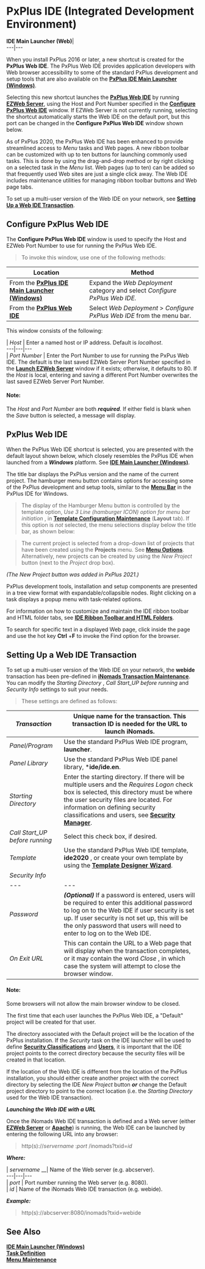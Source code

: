 # PxPlus IDE (Integrated Development Environment)

**IDE Main Launcher (Web)**|   
---|---  
  
When you install PxPlus 2016 or later, a new shortcut is created for the **PxPlus Web IDE**. The PxPlus Web IDE provides application developers with Web browser accessibility to some of the standard PxPlus development and setup tools that are also available on the **[PxPlus IDE Main Launcher (Windows)](IDE%20Main%20Launcher.md)**.

Selecting this new shortcut launches the **[PxPlus Web IDE](IDE%20Main%20Launcher_Web.htm#webide)** by running **[EZWeb Server](../EZWebServer/EZweb%20Introduction.md)**, using the Host and Port Number specified in the **[Configure PxPlus Web IDE](IDE%20Main%20Launcher_Web.htm#configure)** window. If EZWeb Server is not currently running, selecting the shortcut automatically starts the Web IDE on the default port, but this port can be changed in the **Configure PxPlus Web IDE** window shown below.

As of PxPlus 2020, the PxPlus Web IDE has been enhanced to provide streamlined access to _Menu_ tasks and Web pages. A new ribbon toolbar can be customized with up to ten buttons for launching commonly used tasks. This is done by using the drag-and-drop method or by right clicking on a selected task in the _Menu_ list. Web pages (up to ten) can be added so that frequently used Web sites are just a single click away. The Web IDE includes maintenance utilities for managing ribbon toolbar buttons and Web page tabs.

To set up a multi-user version of the Web IDE on your network, see **[Setting Up a Web IDE Transaction](IDE%20Main%20Launcher_Web.htm#transaction)**.

##  Configure PxPlus Web IDE

The **Configure PxPlus Web IDE** window is used to specify the Host and EZWeb Port Number to use for running the PxPlus Web IDE.

> To invoke this window, use one of the following methods:

**Location** |  **Method**  
---|---  
From the **[PxPlus IDE Main Launcher (Windows)](IDE%20Main%20Launcher.md)** |  Expand the _Web Deployment_ category and select _Configure PxPlus Web IDE._  
From the **[PxPlus Web IDE](IDE%20Main%20Launcher_Web.htm#webide)** |  Select _Web Deployment_ > _Configure PxPlus Web IDE_ from the menu bar.  
  
This window consists of the following:

|  _Host_ |  Enter a named host or IP address. Default is _localhost_.  
---|---|---  
|  _Port Number_ |  Enter the Port Number to use for running the PxPus Web IDE. The default is the last saved EZWeb Server Port Number specified in the **[Launch EZWeb Server](../EZWebServer/EZweb%20Introduction.md)** window if it exists; otherwise, it defaults to 80. If the _Host_ is local, entering and saving a different Port Number overwrites the last saved EZWeb Server Port Number.  
  
#### **Note:**  
The _Host_ and _Port Number_ are both **_required_**. If either field is blank when the _Save_ button is selected, a message will display.

##  PxPlus Web IDE

When the PxPlus Web IDE shortcut is selected, you are presented with the default layout shown below, which closely resembles the PxPlus IDE when launched from a **_Windows_** platform. See **[IDE Main Launcher (Windows)](IDE%20Main%20Launcher.md)**.

The title bar displays the PxPlus version and the name of the current project. The hamburger menu button contains options for accessing some of the PxPlus development and setup tools, similar to the **[Menu Bar](IDE%20Main%20Launcher.htm#menubar)** in the PxPlus IDE for Windows.

> The display of the Hamburger Menu button is controlled by the template option, _Use 3 Line (hamburger ICON) option for menu bar initiation_ , in **[Template Configuration Maintenance](../iNOMADS/Template%20Configuration.htm#hamburger)** (**Layout** tab). If this option is _not_ selected, the menu selections display below the title bar, as shown below:

> The current project is selected from a drop-down list of projects that have been created using the **Projects** menu. See **[Menu Options](IDE%20Main%20Launcher.htm#menubar)**. Alternatively, new projects can be created by using the _New Project_ button (next to the _Project_ drop box).

_(The New Project button was added in PxPlus 2021.)_

PxPlus development tools, installation and setup components are presented in a tree view format with expandable/collapsible nodes. Right clicking on a task displays a popup menu with task-related options.

For information on how to customize and maintain the IDE ribbon toolbar and HTML folder tabs, see **[IDE Ribbon Toolbar and HTML Folders](IDE%20Main%20Launcher.htm#idetoolbar)**.

To search for specific text in a displayed Web page, click inside the page and use the hot key **Ctrl** +**F** to invoke the Find option for the browser.

##  Setting Up a Web IDE Transaction

To set up a multi-user version of the Web IDE on your network, the **webide** transaction has been pre-defined in **[iNomads Transaction Maintenance](../iNOMADS/Transaction%20Maintenance.md)**. You can modify the _Starting Directory_ , _Call Start_UP before running_ and _Security Info_ settings to suit your needs.

> These settings are defined as follows:

_Transaction_ |  Unique name for the transaction. This transaction ID is needed for the URL to launch iNomads.  
---|---  
_Panel/Program_ |  Use the standard PxPlus Web IDE program, **launcher**.  
_Panel Library_ |  Use the standard PxPlus Web IDE panel library, ***ide/ide.en**.  
_Starting Directory_ |  Enter the starting directory. If there will be multiple users and the _Requires Logon_ check box is selected, this directory must be where the user security files are located. For information on defining security classifications and users, see **[Security Manager](../NOMADS%20Graphical%20Application/System%20Maintenance%20Tools/Security%20Manager/Overview.md)**.  
_Call Start_UP before running_ |  Select this check box, if desired.  
_Template_ |  Use the standard PxPlus Web IDE template, **ide2020** , or create your own template by using the **[Template Designer Wizard](../iNOMADS/Template%20Designer%20Wizard.md)**.  
_Security Info_ |  |  _Requires Logon_ |  Select this check box to require users to enter a User ID and Password to log on to the Web IDE. To use this option, user security must be set up by using the **[Security Manager](../NOMADS%20Graphical%20Application/System%20Maintenance%20Tools/Security%20Manager/Overview.md)**.  
---|---  
_Password_ |  **_(Optional)_** If a password is entered, users will be required to enter this additional password to log on to the Web IDE if user security is set up. If user security is not set up, this will be the only password that users will need to enter to log on to the Web IDE.  
_On Exit URL_ |  This can contain the URL to a Web page that will display when the transaction completes, or it may contain the word _Close_ , in which case the system will attempt to close the browser window.

#### **Note:**  
Some browsers will not allow the main browser window to be closed.  
  
The first time that each user launches the PxPlus Web IDE, a "Default" project will be created for that user.

The directory associated with the Default project will be the location of the PxPlus installation. If the _Security_ task on the IDE launcher will be used to define **[Security Classifications](../NOMADS%20Graphical%20Application/System%20Maintenance%20Tools/Security%20Manager/Defining%20Classifications.md)** and **[Users](../NOMADS%20Graphical%20Application/System%20Maintenance%20Tools/Security%20Manager/Assigning%20Users%20to%20Classifications.md)**, it is important that the IDE project points to the correct directory because the security files will be created in that location.

If the location of the Web IDE is different from the location of the PxPlus installation, you should either create another project with the correct directory by selecting the IDE _New Project_ button **_or_** change the Default project directory to point to the correct location (i.e. the _Starting Directory_ used for the Web IDE transaction).

**_Launching the Web IDE with a URL_**

Once the iNomads Web IDE transaction is defined and a Web server (either **[EZWeb Server](../EZWebServer/EZweb%20Introduction.md)** or **[Apache](../apache.md)**) is running, the Web IDE can be launched by entering the following URL into any browser:

> http(s)://_servername_ :_port_ /inomads?txid=_id_

**_Where:_**

|  _servername_ __|  Name of the Web server (e.g. abcserver).  
---|---|---  
|  _port_ |  Port number running the Web server (e.g. 8080).  
|  _id_ |  Name of the iNomads Web IDE transaction (e.g. webide).  
  
**_Example:_**

> http(s)://abcserver:8080/inomads?txid=webide

## See Also

**[IDE Main Launcher (Windows)](IDE%20Main%20Launcher.md)**  
**[Task Definition](IDE%20Main%20Launcher.htm#taskdefinition)**  
**[Menu Maintenance](IDE%20Main%20Launcher.htm#menumaint)**
